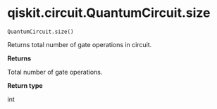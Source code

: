 # qiskit.circuit.QuantumCircuit.size

`QuantumCircuit.size()`

Returns total number of gate operations in circuit.

**Returns**

Total number of gate operations.

**Return type**

int
